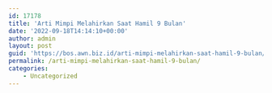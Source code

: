 ```yaml
---
id: 17178
title: 'Arti Mimpi Melahirkan Saat Hamil 9 Bulan'
date: '2022-09-18T14:14:10+00:00'
author: admin
layout: post
guid: 'https://bos.awn.biz.id/arti-mimpi-melahirkan-saat-hamil-9-bulan/'
permalink: /arti-mimpi-melahirkan-saat-hamil-9-bulan/
categories:
    - Uncategorized
---
```


